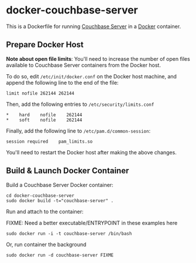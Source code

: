 # docker-couchbase-server

This is a Dockerfile for running [Couchbase Server](http://couchbase.com/)
in a [Docker](http://www.docker.io) container.

## Prepare Docker Host

**Note about open file limits**: You'll need to increase the number of open
files available to Couchbase Server containers from the Docker host.

To do so, edit `/etc/init/docker.conf` on the Docker host machine, and append
the following line to the end of the file:

    limit nofile 262144 262144

Then, add the following entries to `/etc/security/limits.conf`

    *    hard    nofile    262144
    *    soft    nofile    262144

Finally, add the following line to `/etc/pam.d/common-session`:

    session	required	pam_limits.so

You'll need to restart the Docker host after making the above changes.

## Build & Launch Docker Container

Build a Couchbase Server Docker container:

    cd docker-couchbase-server
    sudo docker build -t="couchbase-server" .

Run and attach to the container:

FIXME: Need a better executable/ENTRYPOINT in these examples here

    sudo docker run -i -t couchbase-server /bin/bash

Or, run container the background

    sudo docker run -d couchbase-server FIXME
